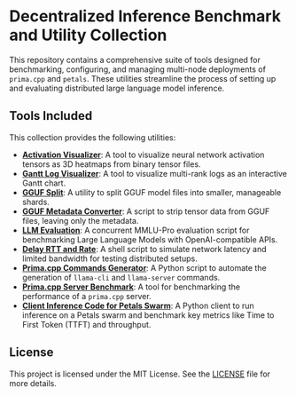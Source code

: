 # Decentralized Inference Benchmark and Utility Collection

This repository contains a comprehensive suite of tools designed for benchmarking, configuring, and managing multi-node deployments of `prima.cpp` and `petals`. These utilities streamline the process of setting up and evaluating distributed large language model inference.

## Tools Included

This collection provides the following utilities:

* **[Activation Visualizer](./activation_visualizer/README.md)**: A tool to visualize neural network activation tensors as 3D heatmaps from binary tensor files.
* **[Gantt Log Visualizer](./gantt_log_visualizer/README.md)**: A tool to visualize multi-rank logs as an interactive Gantt chart.
* **[GGUF Split](./gguf-split-b5734/README.md)**: A utility to split GGUF model files into smaller, manageable shards.
* **[GGUF Metadata Converter](./gguf_metadata_converter/README.md)**: A script to strip tensor data from GGUF files, leaving only the metadata.
* **[LLM Evaluation](./llm_evaluation/README.md)**: A concurrent MMLU-Pro evaluation script for benchmarking Large Language Models with OpenAI-compatible APIs.
* **[Delay RTT and Rate](./delay_rtt_rate/README.md)**: A shell script to simulate network latency and limited bandwidth for testing distributed setups.
* **[Prima.cpp Commands Generator](./primacpp_cmds_generator/README.md)**: A Python script to automate the generation of `llama-cli` and `llama-server` commands.
* **[Prima.cpp Server Benchmark](./primacpp_server_benchmark/README.md)**: A tool for benchmarking the performance of a `prima.cpp` server.
* **[Client Inference Code for Petals Swarm](./petals_client_for_benchmark/README.md)**: A Python client to run inference on a Petals swarm and benchmark key metrics like Time to First Token (TTFT) and throughput.

## License

This project is licensed under the MIT License. See the [LICENSE](LICENSE) file for more details.